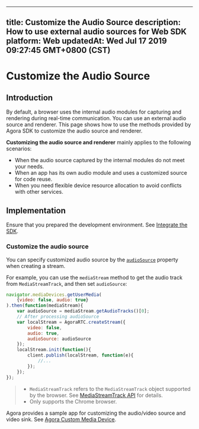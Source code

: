 
---
title: Customize the Audio Source
description: How to use external audio sources for Web SDK
platform: Web
updatedAt: Wed Jul 17 2019 09:27:45 GMT+0800 (CST)
---
# Customize the Audio Source
## Introduction

By default, a browser uses the internal audio modules for capturing and rendering during real-time communication. You can use an external audio source and renderer. This page shows how to use the methods provided by Agora SDK to customize the audio source and renderer.

**Customizing the audio source and renderer** mainly applies to the following scenarios:

- When the audio source captured by the internal modules do not meet your needs.
- When an app has its own audio module and uses a customized source for code reuse.
- When you need flexible device resource allocation to avoid conflicts with other services.

## Implementation

Ensure that you prepared the development environment. See [Integrate the SDK](../../en/Audio%20Broadcast/web_prepare.md).

### Customize the audio source

You can specify customized audio source by the [`audioSource`](https://docs.agora.io/en/Audio%20Broadcast/API%20Reference/web/interfaces/agorartc.streamspec.html#audiosource) property when creating a stream. 

For example, you can use the `mediaStream` method to get the audio track from `MediaStreamTrack`, and then set `audioSource`:

```javascript
navigator.mediaDevices.getUserMedia(
    {video: false, audio: true}
).then(function(mediaStream){
    var audioSource = mediaStream.getAudioTracks()[0];
    // After processing audioSource
    var localStream = AgoraRTC.createStream({
        video: false,
        audio: true,
        audioSource: audioSource
    });
    localStream.init(function(){
        client.publish(localStream, function(e){
            //...
        });
    });
});
```

> - `MediaStreamTrack` refers to the `MediaStreamTrack` object supported by the browser. See [MediaStreamTrack API](https://developer.mozilla.org/en-US/docs/Web/API/MediaStreamTrack) for details.
> - Only supports the Chrome browser.


Agora provides a sample app for customizing the audio/video source and video sink. See [Agora Custom Media Device](https://github.com/AgoraIO/Advanced-Video/tree/master/Custom-Media-Device/Agora-Custom-VideoSource-Web).

